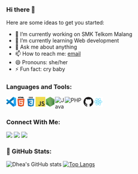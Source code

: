 ### Hi there 👋

Here are some ideas to get you started:

- 🔭 I’m currently working on SMK Telkom Malang
- 🌱 I’m currently learning Web development
- 💬 Ask me about anything 
- 📫 How to reach me:  [email](mailto:dhea2326@gmail.com)
- 😄 Pronouns: she/her
- ⚡ Fun fact: cry baby 

### Languages and Tools:
<img align="left" alt="Visual Studio Code" width="26px" src="https://raw.githubusercontent.com/github/explore/80688e429a7d4ef2fca1e82350fe8e3517d3494d/topics/visual-studio-code/visual-studio-code.png" />
<img align="left" alt="HTML5" width="26px" src="https://raw.githubusercontent.com/github/explore/80688e429a7d4ef2fca1e82350fe8e3517d3494d/topics/html/html.png" />
<img align="left" alt="CSS3" width="26px" src="https://raw.githubusercontent.com/github/explore/80688e429a7d4ef2fca1e82350fe8e3517d3494d/topics/css/css.png" />
<img align="left" alt="JavaScript" width="26px" src="https://raw.githubusercontent.com/github/explore/80688e429a7d4ef2fca1e82350fe8e3517d3494d/topics/javascript/javascript.png" />
<img align="left" alt="Node.js" width="26px" src="https://raw.githubusercontent.com/github/explore/80688e429a7d4ef2fca1e82350fe8e3517d3494d/topics/nodejs/nodejs.png" />
<img align="left" alt="Java" width="26px" src="https://raw.githubusercontent.com/jmnote/z-icons/master/svg/java.svg" />
<img align="left" alt="PHP" width="50px" src="https://raw.githubusercontent.com/jmnote/z-icons/master/svg/php.svg" />

<img align="left" alt="GitHub" width="26px" src="https://raw.githubusercontent.com/github/explore/78df643247d429f6cc873026c0622819ad797942/topics/github/github.png" />
<img align="left" alt="HTML5" width="26px" src="https://raw.githubusercontent.com/github/explore/80688e429a7d4ef2fca1e82350fe8e3517d3494d/topics/react/react.png" />

<br />
<br />

### Connect With Me:

[![](https://img.shields.io/badge/-Github-black?logo=Github&logoColor=white&style=for-the-badge)](https://github.com/DheaRhamadhani)
[![](https://img.shields.io/badge/-Instagram-black?logo=Instagram&logoColor=white&style=for-the-badge)](https://www.instagram.com/dhea_nouren/)
[![](https://img.shields.io/badge/-LinkedIn-black?logo=LinkedIn&logoColor=white&style=for-the-badge)](https://www.linkedin.com/in/dhea-rhamadhani-dwi-nouren-564ab922b/)

### 🎏 GitHub Stats:

![Dhea's GitHub stats](https://github-readme-stats.vercel.app/api?username=DheaRhamadhani&show_icons=true&theme=radical)
[![Top Langs](https://github-readme-stats.vercel.app/api/top-langs/?username=revaniarrr&layout=compact&show_icons=true&theme=radical)](https://github.com/DheaRhamadhani/github-readme-stats)


